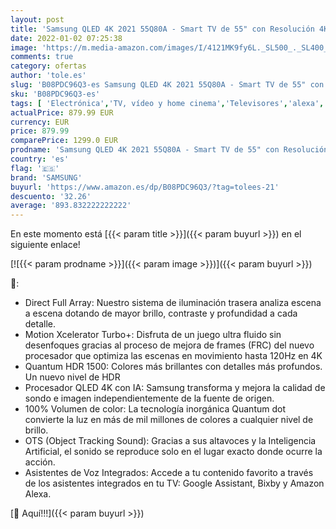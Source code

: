 ```yaml
---
layout: post
title: 'Samsung QLED 4K 2021 55Q80A - Smart TV de 55" con Resolución 4K UHD  Procesador QLED 4K con Inteligencia Artificial  Quantum HDR10+  Direct Full Array  Motion Xcelerator Turbo+  OTS y Alexa Integrada'
date: 2022-01-02 07:25:38
image: 'https://m.media-amazon.com/images/I/4121MK9fy6L._SL500_._SL400_.jpg'
comments: true
category: ofertas
author: 'tole.es'
slug: 'B08PDC96Q3-es Samsung QLED 4K 2021 55Q80A - Smart TV de 55" con...'
sku: 'B08PDC96Q3-es'
tags: [ 'Electrónica','TV, vídeo y home cinema','Televisores','alexa','samsung', ]
actualPrice: 879.99 EUR
currency: EUR
price: 879.99
comparePrice: 1299.0 EUR
prodname: 'Samsung QLED 4K 2021 55Q80A - Smart TV de 55" con Resolución 4K UHD  Procesador QLED 4K con Inteligencia Artificial  Quantum HDR10+  Direct Full Array  Motion Xcelerator Turbo+  OTS y Alexa Integrada'
country: 'es'
flag: '🇪🇸'
brand: 'SAMSUNG'
buyurl: 'https://www.amazon.es/dp/B08PDC96Q3/?tag=tolees-21'
descuento: '32.26'
average: '893.832222222222'
---
```


En este momento está [{{< param title >}}]({{< param buyurl >}}) en el siguiente enlace!

[![{{< param prodname >}}]({{< param image >}})]({{< param buyurl >}})

🔎:

- Direct Full Array: Nuestro sistema de iluminación trasera analiza escena a escena dotando de mayor brillo, contraste y profundidad a cada detalle.
- Motion Xcelerator Turbo+: Disfruta de un juego ultra fluido sin desenfoques gracias al proceso de mejora de frames (FRC) del nuevo procesador que optimiza las escenas en movimiento hasta 120Hz en 4K
- Quantum HDR 1500: Colores más brillantes con detalles más profundos. Un nuevo nivel de HDR
- Procesador QLED 4K con IA: Samsung transforma y mejora la calidad de sondo e imagen independientemente de la fuente de origen.
- 100% Volumen de color: La tecnología inorgánica Quantum dot convierte la luz en más de mil millones de colores a cualquier nivel de brillo.
- OTS (Object Tracking Sound): Gracias a sus altavoces y la Inteligencia Artificial, el sonido se reproduce solo en el lugar exacto donde ocurre la acción.
- Asistentes de Voz Integrados: Accede a tu contenido favorito a través de los asistentes integrados en tu TV: Google Assistant, Bixby y Amazon Alexa.

[🛒 Aquí!!!]({{< param buyurl >}})
